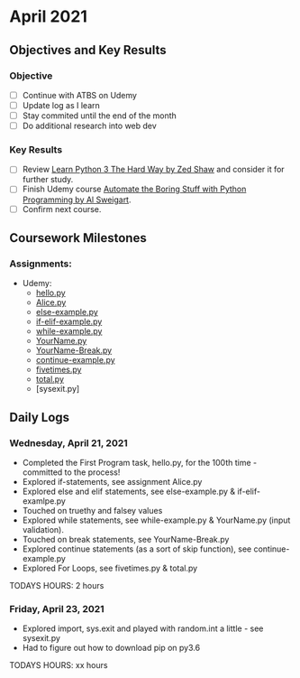 # April 2021

## Objectives and Key Results

### Objective
- [ ] Continue with ATBS on Udemy
- [ ] Update log as I learn
- [ ] Stay commited until the end of the month
- [ ] Do additional research into web dev

### Key Results
- [ ] Review [Learn Python 3 The Hard Way by Zed Shaw](https://shop.learncodethehardway.org/access/buy/9/) and consider it for further study.
- [ ] Finish Udemy course [Automate the Boring Stuff with Python Programming by Al Sweigart](https://www.udemy.com/course/automate/).
- [ ] Confirm next course.

## Coursework Milestones

### Assignments:
- Udemy:
  - [hello.py](https://github.com/mjll-codes/learning-tracker/blob/main/learning-outcomes/hello.py)
  - [Alice.py](https://github.com/mjll-codes/learning-tracker/blob/main/learning-outcomes/Alice.py)
  - [else-example.py](https://github.com/mjll-codes/learning-tracker/blob/main/learning-outcomes/else-example.py)
  - [if-elif-example.py](https://github.com/mjll-codes/learning-tracker/blob/main/learning-outcomes/if-elif-example.py)
  - [while-example.py](https://github.com/mjll-codes/learning-tracker/blob/main/learning-outcomes/while-example.py)
  - [YourName.py](https://github.com/mjll-codes/learning-tracker/blob/main/learning-outcomes/YourName.py)
  - [YourName-Break.py](https://github.com/mjll-codes/learning-tracker/blob/main/learning-outcomes/YourName-Break.py)
  - [continue-example.py](https://github.com/mjll-codes/learning-tracker/blob/main/learning-outcomes/continue-example.py)
  - [fivetimes.py](https://github.com/mjll-codes/learning-tracker/blob/main/learning-outcomes/fivetimes.py)
  - [total.py](https://github.com/mjll-codes/learning-tracker/blob/main/learning-outcomes/total.py)
  - [sysexit.py]

## Daily Logs
  
### Wednesday, April 21, 2021
  - Completed the First Program task, hello.py, for the 100th time - committed to the process!
  - Explored if-statements, see assignment Alice.py
  - Explored else and elif statements, see else-example.py & if-elif-examlpe.py
  - Touched on truethy and falsey values  
  - Explored while statements, see while-example.py & YourName.py (input validation).
  - Touched on break statements, see YourName-Break.py
  - Explored continue statements (as a sort of skip function), see continue-example.py
  - Explored For Loops, see fivetimes.py & total.py
    
  TODAYS HOURS: 2 hours
  
### Friday, April 23, 2021
  - Explored import, sys.exit and played with random.int a little - see sysexit.py
  - Had to figure out how to download pip on py3.6 
    
  TODAYS HOURS: xx hours
